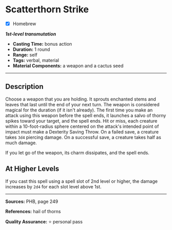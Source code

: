 # Scatterthorn Strike
- [x] Homebrew

***1st-level transmutation***
- **Casting Time:** bonus action
- **Duration:** 1 round
- **Range:** self
- **Tags:** verbal, material
- **Material Components:** a weapon and a cactus seed

---

## Description
Choose a weapon that you are holding.
It sprouts enchanted stems and leaves that last until the end of your next turn.
The weapon is considered magical for the duration (if it isn't already).
The first time you make an attack using this weapon before the spell ends, it launches a salvo of thorny spikes toward your target, and the spell ends.
Hit or miss, each creature within a 10-foot-radius sphere centered on the attack's intended point of impact must make a Dexterity Saving Throw.
On a failed save, a creature takes `3d4` piercing damage.
On a successful save, a creature takes half as much damage.

If you let go of the weapon, its charm dissipates, and the spell ends.

## At Higher Levels
If you cast this spell using a spell slot of 2nd level or higher, the damage increases by `2d4` for each slot level above 1st.

---

**Sources:** PHB, page 249

**References:** hail of thorns

**Quality Assurance:** :star: personal pass

